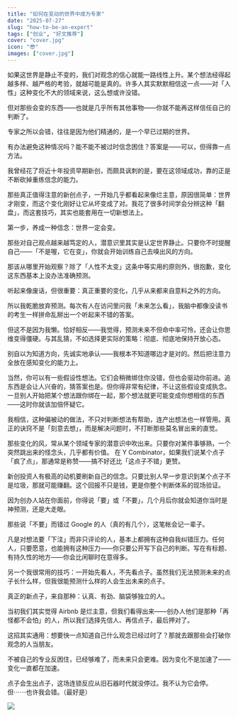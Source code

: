 ```yaml
---
title: "如何在变动的世界中成为专家"
date: "2025-07-27"
slug: "how-to-be-an-expert"
tags: ["创业", "好文推荐"]
cover: "cover.jpg"
icon: "😎"
images: ["cover.jpg"]
---
```

如果这世界是静止不变的，我们对观念的信心就能一路线性上升。某个想法经得起越多样、越严格的考验，就越可能是真的。许多人其实默默相信这一点——对「人性」这种变化不大的领域来说，这么想或许没错。



但对那些会变的东西——也就是几乎所有其他事物——你就不能再这样信任自己的判断了。



专家之所以会错，往往是因为他们精通的，是一个早已过期的世界。



有办法避免这种情况吗？能不能不被过时信念困住？答案是——可以，但得靠一点方法。



我曾经花了将近十年投资早期新创，而颇具讽刺的是，要在这领域成功，靠的正是不断砍掉重练信念的能力。



那些真正值得注意的新创点子，一开始几乎都看起来像烂主意，原因很简单：世界才刚变，而这个变化刚好让它从坏变成了对。我花了很多时间学会分辨这种「翻盘」，而这套技巧，其实也能套用在一切新想法上。



第一步，养成一种信念：世界一定会变。



那些对自己观点越来越笃定的人，潜意识里其实是认定世界静止。只要你不时提醒自己——「不是喔，它在变」，你就会开始训练自己去嗅出风的方向。



那该从哪里开始观察？除了「人性不太变」这条中等实用的原则外，很抱歉，变化这东西基本上没办法准确预测。



听起来像废话，但很重要：真正重要的变化，几乎从来都来自意料之外的方向。



所以我乾脆放弃预测。每次有人在访问里问我「未来怎么看」，我脑中都像没读书的考生一样拼命乱掰出一个听起来不错的答案。



但这不是因为我懒。恰好相反——我觉得，预测未来不但命中率可怜，还会让你思维变得僵硬。与其乱猜，不如选择更实际的策略：彻底、彻底地保持开放心态。



别自以为知道方向，先诚实地承认——我根本不知道哪边才是对的。然后把注意力全放在感知变化的能力上。



当然，你可以有一些假设性想法。它们会稍微绑住你没错，但也会驱动你前进。追东西是会让人兴奋的，猜答案也是。但你得非常有纪律，不让这些假设变成执念。
一旦别人开始把某个想法跟你绑在一起，那个想法就更可能变成你想相信的东西——这时你就该加倍怀疑它。



我相信，这种偏被动的做法，不只对判断想法有帮助，连产出想法也一样管用。真正的诀窍不是「刻意去想」，而是解决问题时，不打断那些莫名冒出来的直觉。



那些变化的风，常从某个领域专家的潜意识中吹出来。只要你对某件事够熟，一个突然跳出来的怪念头，几乎都有价值。
在 Y Combinator，如果我们说某个点子「疯了点」，那通常是称赞——搞不好还比「这点子不错」更赞。



新创投资人有极高的动机要刷新自己的信念。只要比别人早一步意识到某个点子不是垃圾，那就可能赚翻。这个回报不只是钱，更是你整个判断体系的现场验证。



因为创办人站在你面前，你得说「要」或「不要」，几个月后你就会知道你当时是神预测，还是大走眼。



那些说「不要」而错过 Google 的人（真的有几个），这笔帐会记一辈子。



凡是对想法要「下注」而非只评论的人，基本上都拥有这种自我纠错压力。任何人，只要愿意，也能拥有这种压力——你只要公开写下自己的判断。写在有标题、有持久性的地方——你会比闲聊时在意得多。



另一个我很常用的技巧：一开始先看人，不先看点子。虽然我们无法预测未来的点子长什么样，但我很能预测什么样的人会生出未来的点子。



真正的新点子，来自那种：认真、有劲、脑袋够独立的人。



当初我们其实觉得 Airbnb 是烂主意，但我们看得出来——创办人他们是那种「再怪都不会怕」的人，所以我们选择先信人、再信点子，最后押对了。



这招其实通用：想要快一点知道自己什么观念已经过时了？那就去跟那些会打破你观念的人当朋友。



不被自己的专业反困住，已经够难了，而未来只会更难。因为变化不是加速了——变化一直都在加速。



点子会生出点子，这场连锁反应从旧石器时代就没停过。我不认为它会停。
但⋯⋯也许我会错。（最好是）




![](https://prod-files-secure.s3.us-west-2.amazonaws.com/112d0858-5090-4d34-a606-b75eb8d65fd2/46476355-9cf3-4e99-9b7a-3531bc426380/1000202064.png?X-Amz-Algorithm=AWS4-HMAC-SHA256&X-Amz-Content-Sha256=UNSIGNED-PAYLOAD&X-Amz-Credential=ASIAZI2LB466YNAEACPS%2F20250916%2Fus-west-2%2Fs3%2Faws4_request&X-Amz-Date=20250916T134013Z&X-Amz-Expires=3600&X-Amz-Security-Token=IQoJb3JpZ2luX2VjEBUaCXVzLXdlc3QtMiJHMEUCIGpG6kriHaTeVioggHudBAZbf0YA2rOS2Q1syPwBLRgfAiEAjd%2BS3M63ZvRhoTvA%2FN5CqaFk8blYs3Mf%2B7wSq%2B2mb%2BcqiAQIjv%2F%2F%2F%2F%2F%2F%2F%2F%2F%2FARAAGgw2Mzc0MjMxODM4MDUiDDZNjijP1SWPZjfNnSrcAxHgSvFcB1hQq9r7z8hpZcwsDwoYQOd200Op5PhAB0ilbtAMSYNCnhi2pMiAIrd%2F0qygJ4neZVa%2BxSfBiqw85SJWq4df8F7WKs59I37Qlezo9X8uBnWTuMa8KqFDnYq5jsI%2Fq9CdoCvxZBeDVOYJrEnTRznyTLo3WNe9Mty6t0goKx0AfaLuKlgbJ2lLYL8yLZftRSAhB9a2bCV%2FIdHfoosJlv%2F4ZMODWu7%2BfxPkeZDfzYLGRq84MvRvqXVrj9y8BlN9kpceBD5LrVv2Veqrzx40DYLMcwWwwh%2BwMkSS0m%2Bc29BVhEzwaTY9rq5ZudrHpkKXn6qSf6OZqNYYOz58%2FpXpX2l9mJezQWAmOkdAXZjxCCnu1gnv8VG1tH3oFmbmJXOl3UhzCaSDkNinLrWOjP3Tdehcjb4HRV016xQ2Pinumt8gAKQaW85I2kNqTRNJFf6k3xhe6KNzsiWp%2BPyykyUjmJfFJORDYJ0Ub8hY1dnbtsvk%2FqiKQtInj6jjIM%2FfSe6qTPHctFkuTiL20qmkGDZtpdX2wqhMdtHdHde0ECzg%2FbZs3K%2FuAu9yLZZi6y1m%2Bk6C0zoOTSQlfnpIpwv6Si7p0pAVSEON6BJlXExaX6nCMmwak81LpZ30pqKDMLjGpcYGOqUB1c0h1FWhJ5%2BB2%2BJfbYIalBzdqJL%2FofofLhJcjSWPZK22tTBOXNBl5b%2BadZCU%2FE8IlA4RDghcx31VcVeZDJ%2F15AqNQ9LWEk7Y1qMMoSMMRhgCm3bxk11e5eyDdFj6Js8Q5OzWfhexovuDonls4gJblAnbsBakaFLgBQ%2Fb%2FCJAUNrvrLSAMvlD0zM0d09FjaUFOGdJiipJRZP%2Fvt99cJll%2B4upS3mn&X-Amz-Signature=6bbe52620e2b356600d085f8bbce374752d122bf0f46025c27996ab28df42577&X-Amz-SignedHeaders=host&x-amz-checksum-mode=ENABLED&x-id=GetObject)

